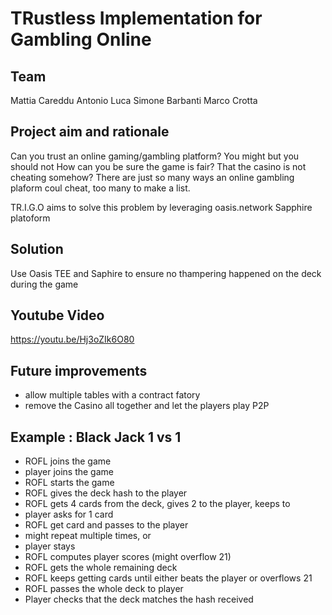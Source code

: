# TRustless Implementation for Gambling Online


## Team

Mattia Careddu
Antonio Luca
Simone Barbanti
Marco Crotta

## Project aim and rationale

Can you trust an online gaming/gambling platform? You might but you should not
How can you be sure the game is fair? That the casino is not cheating somehow?
There are just so many ways an online gambling plaform coul cheat, too many to make 
a list.


TR.I.G.O aims to solve this problem by leveraging oasis.network Sapphire platoform

## Solution

Use Oasis TEE and Saphire to ensure no thampering happened on the deck during the game

## Youtube Video

https://youtu.be/Hj3oZIk6O80

## Future improvements
- allow multiple tables with a contract fatory
- remove the Casino all together and let the players play P2P


## Example : Black Jack 1 vs 1

- ROFL joins the game
- player joins the game
- ROFL starts the game
- ROFL gives the deck hash to the player
- ROFL gets 4 cards from the deck, gives 2 to the player, keeps to
- player asks for 1 card
- ROFL get card and passes to the player
- might repeat multiple times, or
- player stays
- ROFL computes player scores (might overflow 21)
- ROFL gets the whole remaining deck
- ROFL keeps getting cards until either beats the player or overflows 21
- ROFL passes the whole deck to player
- Player checks that the deck matches the hash received